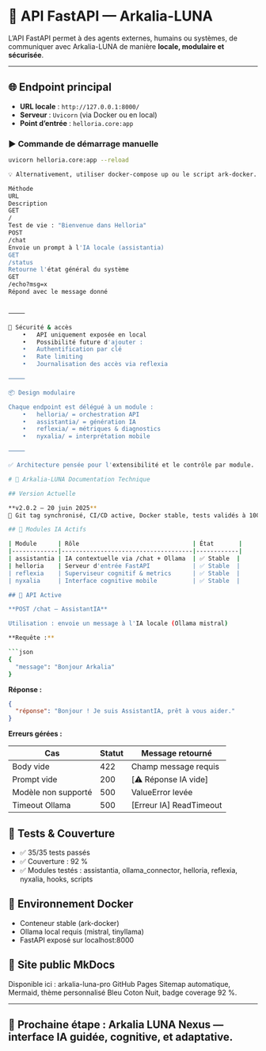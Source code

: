 # 🚀 API FastAPI — Arkalia-LUNA

L’API FastAPI permet à des agents externes, humains ou systèmes, de communiquer avec Arkalia-LUNA de manière **locale, modulaire et sécurisée**.

---

## 🌐 Endpoint principal

- **URL locale** : `http://127.0.0.1:8000/`
- **Serveur** : `Uvicorn` (via Docker ou en local)
- **Point d’entrée** : `helloria.core:app`

### ▶️ Commande de démarrage manuelle

```bash
uvicorn helloria.core:app --reload

💡 Alternativement, utiliser docker-compose up ou le script ark-docker.

Méthode
URL
Description
GET
/
Test de vie : "Bienvenue dans Helloria"
POST
/chat
Envoie un prompt à l'IA locale (assistantia)
GET
/status
Retourne l'état général du système
GET
/echo?msg=x
Répond avec le message donné


⸻

🔐 Sécurité & accès
	•	API uniquement exposée en local
	•	Possibilité future d'ajouter :
	•	Authentification par clé
	•	Rate limiting
	•	Journalisation des accès via reflexia

⸻

📦 Design modulaire

Chaque endpoint est délégué à un module :
	•	helloria/ = orchestration API
	•	assistantia/ = génération IA
	•	reflexia/ = métriques & diagnostics
	•	nyxalia/ = interprétation mobile

⸻

✅ Architecture pensée pour l'extensibilité et le contrôle par module.

# 📌 Arkalia-LUNA Documentation Technique

## Version Actuelle

**v2.0.2 — 20 juin 2025**
🔄 Git tag synchronisé, CI/CD active, Docker stable, tests validés à 100 %

## 🧠 Modules IA Actifs

| Module      | Rôle                                | État       |
|-------------|-------------------------------------|------------|
| assistantia | IA contextuelle via /chat + Ollama  | ✅ Stable  |
| helloria    | Serveur d'entrée FastAPI            | ✅ Stable  |
| reflexia    | Superviseur cognitif & metrics      | ✅ Stable  |
| nyxalia     | Interface cognitive mobile          | ✅ Stable  |

## 🚀 API Active

**POST /chat — AssistantIA**

Utilisation : envoie un message à l'IA locale (Ollama mistral)

**Requête :**

```json
{
  "message": "Bonjour Arkalia"
}
```

**Réponse :**

```json
{
  "réponse": "Bonjour ! Je suis AssistantIA, prêt à vous aider."
}
```

**Erreurs gérées :**

| Cas               | Statut | Message retourné            |
|-------------------|--------|-----------------------------|
| Body vide         | 422    | Champ message requis        |
| Prompt vide       | 200    | [⚠️ Réponse IA vide]        |
| Modèle non supporté | 500  | ValueError levée            |
| Timeout Ollama    | 500    | [Erreur IA] ReadTimeout     |

## 🧪 Tests & Couverture

- ✅ 35/35 tests passés
- ✅ Couverture : 92 %
- ✅ Modules testés : assistantia, ollama_connector, helloria, reflexia, nyxalia, hooks, scripts

## 🐳 Environnement Docker

- Conteneur stable (ark-docker)
- Ollama local requis (mistral, tinyllama)
- FastAPI exposé sur localhost:8000

## 📘 Site public MkDocs

Disponible ici : arkalia-luna-pro GitHub Pages
Sitemap automatique, Mermaid, thème personnalisé Bleu Coton Nuit, badge coverage 92 %.

---

## 🧭 Prochaine étape : Arkalia LUNA Nexus — interface IA guidée, cognitive, et adaptative.